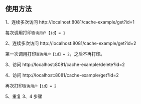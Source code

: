 

## 使用方法

1、连续多次访问 http://localhost:8081/cache-example/get?id=1

每次调用打印`查询用户【id】= 1`


2、连续多次访问 http://localhost:8081/cache-example/get?id=2

第一次调用打印`查询用户【id】= 2`，之后不再打印。

3、访问 http://localhost:8081/cache-example/delete?id=2

4、访问 http://localhost:8081/cache-example/get?id=2

再次打印`查询用户【id】= 2`

5、重复 3、4 步骤